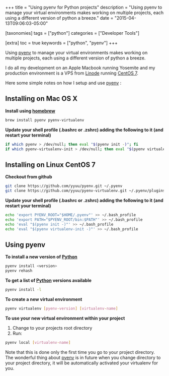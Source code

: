 +++
title = "Using pyenv for Python projects"
description = "Using pyenv to manage your virtual environments makes working on multiple projects, each using a different version of python a breeze."
date = "2015-04-13T09:06:03-05:00"

[taxonomies]
tags = ["python"]
categories = ["Developer Tools"]

[extra]
toc = true
keywords = ["python", "pyenv"]
+++

Using [pyenv][3] to manage your virtual environments makes working on multiple projects, each using a different version of python a breeze.

I do all my development on an Apple Macbook running Yosemite and my production environment is a VPS from [Linode][1] running [CentOS 7][2].

Here some simple notes on how I setup and use [pyenv][3] :

## Installing on Mac OS X ##

**Install using [homebrew][5]**

```bash
brew install pyenv pyenv-virtualenv
```

**Update your shell profile (.bashrc or .zshrc) adding the following to it (and restart your terminal)**

```bash
if which pyenv > /dev/null; then eval "$(pyenv init -)"; fi
if which pyenv-virtualenv-init > /dev/null; then eval "$(pyenv virtualenv-init -)"; fi
```


## Installing on Linux CentOS 7 ##

**Checkout from github**

```bash
git clone https://github.com/yyuu/pyenv.git ~/.pyenv
git clone https://github.com/yyuu/pyenv-virtualenv.git ~/.pyenv/plugins/pyenv-virtualenv
```

**Update your shell profile (.bashrc or .zshrc) adding the following to it (and restart your terminal)**

```bash
echo 'export PYENV_ROOT="$HOME/.pyenv"' >> ~/.bash_profile
echo 'export PATH="$PYENV_ROOT/bin:$PATH"' >> ~/.bash_profile
echo 'eval "$(pyenv init -)"' >> ~/.bash_profile
echo 'eval "$(pyenv virtualenv-init -)"' >> ~/.bash_profile
```

## Using pyenv ##

**To install a new version of [Python][6]**

```bash
pyenv install <version>
pyenv rehash
```

**To get a list of [Python][6] versions available**

```bash
pyenv install -l
```

**To create a new virtual environment**

```bash
pyenv virtualenv [pyenv-version] [virtualenv-name]
```

**To use your new virtual environment within your project**

1. Change to your projects root directory
1. Run:
```bash
pyenv local [virtualenv-name]
```
Note that this is done only the first time you go to your project directory. The wonderful thing about [pyenv][3] is in future when you change directory to your project directory, it will be automatically activated your virtualenv for you.

[1]: https://www.linode.com
[2]: https://www.centos.org
[3]: https://github.com/yyuu/pyenv
[4]: https://github.com/yyuu/pyenv-virtualenv
[5]: http://brew.sh
[6]: https://www.python.org
